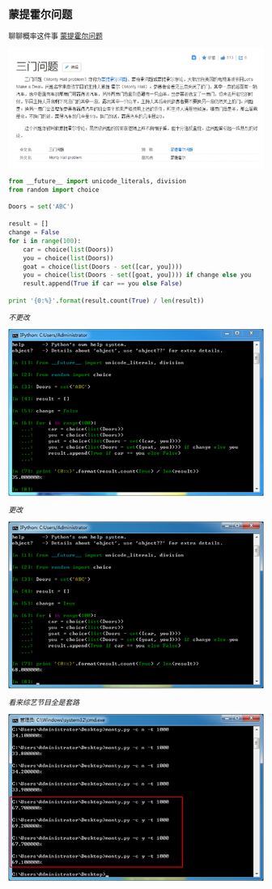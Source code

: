 ## 蒙提霍尔问题 ##
聊聊概率这件事 [蒙提霍尔问题](http://baike.baidu.com/view/68669.htm)

![蒙提霍尔问题百度百科](./Pic/sp20161014_094920.png)

```python
from __future__ import unicode_literals, division
from random import choice

Doors = set('ABC')

result = []
change = False
for i in range(100):
    car = choice(list(Doors))
    you = choice(list(Doors))
    goat = choice(list(Doors - set([car, you])))
    you = choice(list(Doors - set([goat, you]))) if change else you
    result.append(True if car == you else False)

print '{0:%}'.format(result.count(True) / len(result))
```
*不更改*

![蒙提霍尔问题测试1](./Pic/sp20161014_093101.png)

*更改*

![蒙提霍尔问题测试2](./Pic/sp20161014_093231.png)

*看来综艺节目全是套路*

![蒙提霍尔问题测试3](./Pic/sp20161014_114108.png)